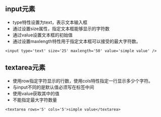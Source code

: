 ## input元素

* type特性设置为text，表示文本输入框
* 通过设置size属性，指定文本框能够显示的字符数
* 通过value设置文本框的初始值
* 通过设置maxlength特性用于指定文本框可以接受的最大字符数。

```
<input type='text' size='25' maxlength='50' value='simple value' />
```



## textarea元素

* 使用row指定字符显示的行数，使用cols特性指定一行显示多少个字符。
* 与input不同的是默认值必须写在标签中间
* 使用value获取其中的值
* 不能指定最大字符数量

```
<textarea rows='5' cols='5'>simple value</textarea>
```





